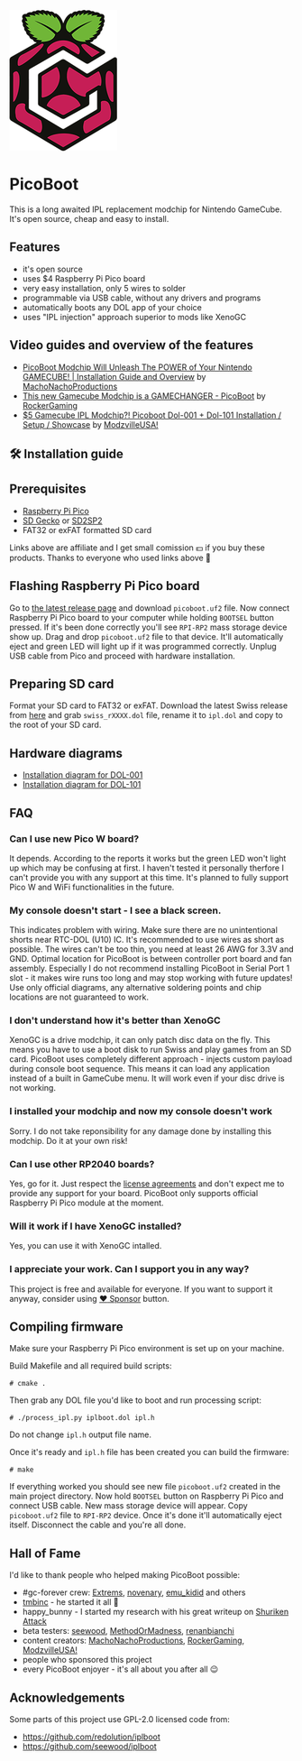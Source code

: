![PicoBoot](/assets/PicoBoot.png)

# PicoBoot

This is a long awaited IPL replacement modchip for Nintendo GameCube. It's open source, cheap and easy to install.

## Features
* it's open source
* uses $4 Raspberry Pi Pico board
* very easy installation, only 5 wires to solder
* programmable via USB cable, without any drivers and programs
* automatically boots any DOL app of your choice
* uses "IPL injection" approach superior to mods like XenoGC

## Video guides and overview of the features

- [PicoBoot Modchip Will Unleash The POWER of Your Nintendo GAMECUBE! | Installation Guide and Overview](https://www.youtube.com/watch?v=qwL4ZSa0xMo) by [MachoNachoProductions](https://www.youtube.com/c/MachoNachoProductions)
- [This new Gamecube Modchip is a GAMECHANGER - PicoBoot](https://www.youtube.com/watch?v=lfMTLEM0yeQ) by [RockerGaming](https://www.youtube.com/c/RockerGaming)
- [$5 Gamecube IPL Modchip?! Picoboot Dol-001 + Dol-101 Installation / Setup / Showcase](https://www.youtube.com/watch?v=W_9-mSBMBJ4) by [ModzvilleUSA!](https://www.youtube.com/c/ModzvilleUSA)

## 🛠 Installation guide

## Prerequisites

* [Raspberry Pi Pico](https://amzn.to/3nc12du)
* [SD Gecko](https://amzn.to/3HPBuwe) or [SD2SP2](https://amzn.to/3I1cCSl)
* FAT32 or exFAT formatted SD card

Links above are affiliate and I get small comission 💵 if you buy these products. Thanks to everyone who used links above 🙏

## Flashing Raspberry Pi Pico board

Go to [the latest release page](https://github.com/webhdx/PicoBoot/releases/latest) and download `picoboot.uf2` file. Now connect Raspberry Pi Pico board to your computer while holding `BOOTSEL` button pressed. If it's been done correctly you'll see `RPI-RP2` mass storage device show up. Drag and drop `picoboot.uf2` file to that device. It'll automatically eject and green LED will light up if it was programmed correctly. Unplug USB cable from Pico and proceed with hardware installation.

## Preparing SD card

Format your SD card to FAT32 or exFAT. Download the latest Swiss release from [here](https://github.com/emukidid/swiss-gc/releases/latest) and grab `swiss_rXXXX.dol` file, rename it to `ipl.dol` and copy to the root of your SD card.

## Hardware diagrams

* [Installation diagram for DOL-001](assets/Installation%20Diagram%20(DOL-001).jpg)
* [Installation diagram for DOL-101](assets/Installation%20Diagram%20(DOL-101).jpg)


## FAQ

### Can I use new Pico W board?

It depends. According to the reports it works but the green LED won't light up which may be confusing at first. I haven't tested it personally therfore I can't provide you with any support at this time. It's planned to fully support Pico W and WiFi functionalities in the future.

### My console doesn't start - I see a black screen.

This indicates problem with wiring. Make sure there are no unintentional shorts near RTC-DOL (U10) IC. It's recommended to use wires as short as possible. The wires can't be too thin, you need at least 26 AWG for 3.3V and GND. Optimal location for PicoBoot is between controller port board and fan assembly. Especially I do not recommend installing PicoBoot in Serial Port 1 slot - it makes wire runs too long and may stop working with future updates! Use only official diagrams, any alternative soldering points and chip locations are not guaranteed to work.

### I don't understand how it's better than XenoGC

XenoGC is a drive modchip, it can only patch disc data on the fly. This means you have to use a boot disk to run Swiss and play games from an SD card. PicoBoot uses completely different approach - injects custom payload during console boot sequence. This means it can load any application instead of a built in GameCube menu. It will work even if your disc drive is not working.

### I installed your modchip and now my console doesn't work

Sorry. I do not take reponsibility for any damage done by installing this modchip. Do it at your own risk!

### Can I use other RP2040 boards?

Yes, go for it. Just respect the [license agreements](LICENSE) and don't expect me to provide any support for your board. PicoBoot only supports official Raspberry Pi Pico module at the moment.

### Will it work if I have XenoGC installed?

Yes, you can use it with XenoGC intalled.

### I appreciate your work. Can I support you in any way?

This project is free and available for everyone. If you want to support it anyway, consider using [:heart: Sponsor](https://github.com/sponsors/webhdx) button.

## Compiling firmware

Make sure your Raspberry Pi Pico environment is set up on your machine.

Build Makefile and all required build scripts:
```shell
# cmake .
```

Then grab any DOL file you'd like to boot and run processing script:
```shell
# ./process_ipl.py iplboot.dol ipl.h
```

Do not change `ipl.h` output file name.

Once it's ready and `ipl.h` file has been created you can build the firmware:

```shell
# make
```

If everything worked you should see new file `picoboot.uf2` created in the main project directory. Now hold `BOOTSEL` button on Raspberry Pi Pico and connect USB cable. New mass storage device will appear. Copy `picoboot.uf2` file to `RPI-RP2` device. Once it's done it'll automatically eject itself. Disconnect the cable and you're all done.

## Hall of Fame

I'd like to thank people who helped making PicoBoot possible:
* #gc-forever crew: [Extrems](https://github.com/Extrems), [novenary](https://github.com/9ary), [emu_kidid](https://github.com/emukidid) and others 
* [tmbinc](https://github.com/tmbinc) - he started it all 🙏 
* happy_bunny - I started my research with his great writeup on [Shuriken Attack](https://www.retro-system.com/shuriken_attack.htm)
* beta testers: [seewood](https://github.com/seewood), [MethodOrMadness](https://github.com/MethodOrMadness), [renanbianchi](https://github.com/renanbianchi)
* content creators: [MachoNachoProductions](https://www.youtube.com/c/MachoNachoProductions), [RockerGaming](https://www.youtube.com/c/RockerGaming), [ModzvilleUSA!](https://www.youtube.com/c/ModzvilleUSA)
* people who sponsored this project
* every PicoBoot enjoyer - it's all about you after all 😉

## Acknowledgements

Some parts of this project use GPL-2.0 licensed code from:
 * https://github.com/redolution/iplboot
 * https://github.com/seewood/iplboot
